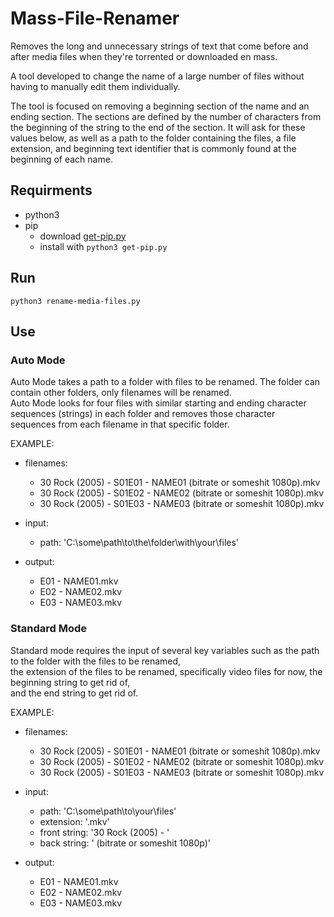 # Mass-File-Renamer
Removes the long and unnecessary strings of text that come before and after media files when they're torrented or downloaded en mass.

A tool developed to change the name of a large number of files without having to manually edit them individually.  

The tool is focused on removing a beginning section of the name and an ending section. The sections are defined by the number of characters 
from the beginning of the string to the end of the section. It will ask for these values below, as well as a path to the folder containing 
the files, a file extension, and beginning text identifier that is commonly found at the beginning of each name.

## Requirments

  - python3
  - pip
    - download [get-pip.py](https://bootstrap.pypa.io/get-pip.py)
    - install with `python3 get-pip.py`


## Run

`python3 rename-media-files.py`


## Use

  ### Auto Mode
  Auto Mode takes a path to a folder with files to be renamed. The folder can contain other folders, only filenames will be renamed. <br />
  Auto Mode looks for four files with similar starting and ending character sequences (strings) in each folder and removes those character <br /> 
  sequences from each filename in that specific folder.

  EXAMPLE:  
  
  - filenames:  
    - 30 Rock (2005) - S01E01 - NAME01 (bitrate or someshit 1080p).mkv  
    - 30 Rock (2005) - S01E02 - NAME02 (bitrate or someshit 1080p).mkv  
    - 30 Rock (2005) - S01E03 - NAME03 (bitrate or someshit 1080p).mkv   

  - input:  
    - path: 'C:\some\path\to\the\folder\with\your\files'  

  - output:  
    - E01 - NAME01.mkv  
    - E02 - NAME02.mkv  
    - E03 - NAME03.mkv  
  
  ### Standard Mode
  Standard mode requires the input of several key variables such as the path to the folder with the files to be renamed,  
  the extension of the files to be renamed, specifically video files for now, the beginning string to get rid of,  
  and the end string to get rid of.
  
  EXAMPLE:  
  
  - filenames:  
    - 30 Rock (2005) - S01E01 - NAME01 (bitrate or someshit 1080p).mkv  
    - 30 Rock (2005) - S01E02 - NAME02 (bitrate or someshit 1080p).mkv  
    - 30 Rock (2005) - S01E03 - NAME03 (bitrate or someshit 1080p).mkv 
  
  - input:  
    - path: 'C:\some\path\to\your\files'  
    - extension: '.mkv'  
    - front string: '30 Rock (2005) - '  
    - back string: ' (bitrate or someshit 1080p)'

  - output:  
    - E01 - NAME01.mkv  
    - E02 - NAME02.mkv  
    - E03 - NAME03.mkv 
  
